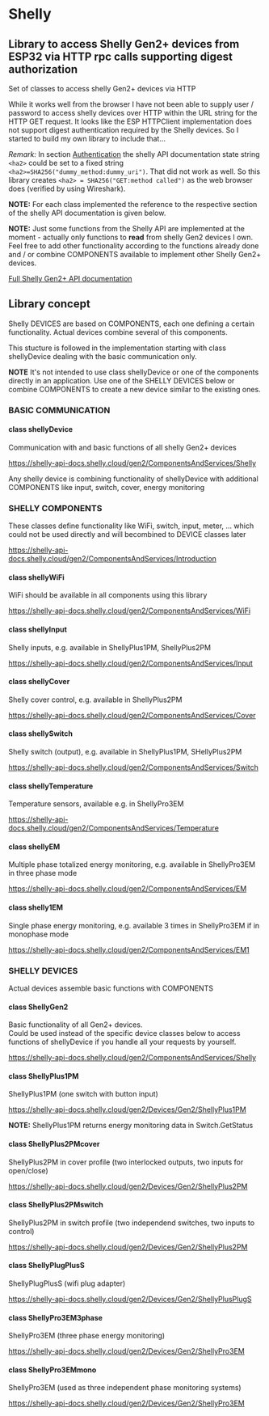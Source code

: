 # Shelly

## Library to access Shelly Gen2+ devices from ESP32 via HTTP rpc calls supporting digest authorization

Set of classes to access shelly Gen2+ devices via HTTP

While it works well from the browser I have not been able to supply user / password to access shelly devices over HTTP within the URL string for the HTTP GET request. It looks like the ESP HTTPClient implementation does not support digest authentication required by the Shelly devices. So I started to build my own library to include that...

*Remark:* In section [Authentication](https://shelly-api-docs.shelly.cloud/gen2/General/Authentication) the shelly API documentation state string `<ha2>` could be set to a fixed string `<ha2>=SHA256("dummy_method:dummy_uri")`. That did not work as well. So this library creates `<ha2> = SHA256("GET:method called")` as the web browser does (verified by using Wireshark).

**NOTE:** For each class implemented the reference to the respective section
of the shelly API documentation is given below.

**NOTE:** Just some functions from the Shelly API are implemented at the moment - actually only functions to **read** from shelly Gen2 devices I own. Feel free to add other functionality according to the functions already done and / or combine COMPONENTS available to implement other Shelly Gen2+ devices.

[Full Shelly Gen2+ API documentation](https://shelly-api-docs.shelly.cloud/gen2/)

## Library concept

Shelly DEVICES are based on COMPONENTS, each one defining a certain functionality. Actual devices combine several of this components.

This stucture is followed in the implementation starting with class shellyDevice dealing with the basic communication only.

**NOTE** It's not intended to use class shellyDevice or one of the components directly in an application. Use one of the SHELLY DEVICES below or combine COMPONENTS to create a new device similar to the existing ones.

### BASIC COMMUNICATION

#### class shellyDevice

Communication with and basic functions of all shelly Gen2+ devices

<https://shelly-api-docs.shelly.cloud/gen2/ComponentsAndServices/Shelly>

Any shelly device is combining functionality of shellyDevice with additional COMPONENTS like input, switch, cover, energy monitoring

### SHELLY COMPONENTS

These classes define functionality like WiFi, switch, input, meter, ... which could not be used directly and will becombined to DEVICE classes later

<https://shelly-api-docs.shelly.cloud/gen2/ComponentsAndServices/Introduction>

#### class shellyWiFi

WiFi should be available in all components using this library

<https://shelly-api-docs.shelly.cloud/gen2/ComponentsAndServices/WiFi>

#### class shellyInput

Shelly inputs, e.g. available in ShellyPlus1PM, ShellyPlus2PM

<https://shelly-api-docs.shelly.cloud/gen2/ComponentsAndServices/Input>

#### class shellyCover

Shelly cover control, e.g. available in ShellyPlus2PM

<https://shelly-api-docs.shelly.cloud/gen2/ComponentsAndServices/Cover>

#### class shellySwitch

Shelly switch (output), e.g. available in ShellyPlus1PM, SHellyPlus2PM

<https://shelly-api-docs.shelly.cloud/gen2/ComponentsAndServices/Switch>

#### class shellyTemperature

Temperature sensors, available e.g. in ShellyPro3EM

<https://shelly-api-docs.shelly.cloud/gen2/ComponentsAndServices/Temperature>

#### class shellyEM

Multiple phase totalized energy monitoring, e.g. available in ShellyPro3EM in three phase mode

<https://shelly-api-docs.shelly.cloud/gen2/ComponentsAndServices/EM>

#### class shelly1EM

Single phase energy monitoring, e.g. available 3 times in ShellyPro3EM if in monophase mode

<https://shelly-api-docs.shelly.cloud/gen2/ComponentsAndServices/EM1>

### SHELLY DEVICES

Actual devices assemble basic functions with COMPONENTS

#### class ShellyGen2

Basic functionality of all Gen2+ devices.  
Could be used instead of the specific device classes below to access functions of shellyDevice if you handle all your requests by yourself.

<https://shelly-api-docs.shelly.cloud/gen2/ComponentsAndServices/Shelly>

#### class ShellyPlus1PM

ShellyPlus1PM (one switch with button input)

<https://shelly-api-docs.shelly.cloud/gen2/Devices/Gen2/ShellyPlus1PM>

**NOTE:** ShellyPlus1PM returns energy monitoring data in Switch.GetStatus

#### class ShellyPlus2PMcover

ShellyPlus2PM in cover profile (two interlocked outputs, two inputs for open/close)

<https://shelly-api-docs.shelly.cloud/gen2/Devices/Gen2/ShellyPlus2PM>

#### class ShellyPlus2PMswitch

ShellyPlus2PM in switch profile (two independend switches, two inputs to control)

<https://shelly-api-docs.shelly.cloud/gen2/Devices/Gen2/ShellyPlus2PM>

#### class ShellyPlugPlusS

ShellyPlugPlusS (wifi plug adapter)

<https://shelly-api-docs.shelly.cloud/gen2/Devices/Gen2/ShellyPlusPlugS>

#### class ShellyPro3EM3phase

ShellyPro3EM (three phase energy monitoring)

<https://shelly-api-docs.shelly.cloud/gen2/Devices/Gen2/ShellyPro3EM>

#### class ShellyPro3EMmono

ShellyPro3EM (used as three independent phase monitoring systems)

<https://shelly-api-docs.shelly.cloud/gen2/Devices/Gen2/ShellyPro3EM>
